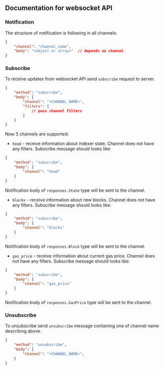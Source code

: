 ## Documentation for websocket API

### Notification

The structure of notification is following in all channels:

```json
{
    "channel": "channel_name",
    "body": "<object or array>"  // depends on channel
}
```

### Subscribe

To receive updates from websocket API send `subscribe` request to server.

```json
{
    "method": "subscribe",
    "body": {
        "channel": "<CHANNEL_NAME>",
        "filters": {
            // pass channel filters
        }
    }
}
```

Now 3 channels are supported:

* `head` - receive information about indexer state. Channel does not have any filters. Subscribe message should looks like:

```json
{
    "method": "subscribe",
    "body": {
        "channel": "head"
    }
}
```

Notification body of `responses.State` type will be sent to the channel.

* `blocks` - receive information about new blocks. Channel does not have any filters. Subscribe message should looks like:

```json
{
    "method": "subscribe",
    "body": {
        "channel": "blocks"
    }
}
```

Notification body of `responses.Block` type will be sent to the channel.

* `gas_price` - receive information about current gas price. Channel does not have any filters. Subscribe message should looks like:

```json
{
    "method": "subscribe",
    "body": {
        "channel": "gas_price"
    }
}
```

Notification body of `responses.GasPrice` type will be sent to the channel.


### Unsubscribe

To unsubscribe send `unsubscribe` message containing one of channel name describing above.


```json
{
    "method": "unsubscribe",
    "body": {
        "channel": "<CHANNEL_NAME>",
    }
}
```
